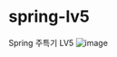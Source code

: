 # spring-lv5
Spring 주특기 LV5
![image](https://github.com/rkdgusdnr99/Spring_Lv5/assets/112935900/69a56dc9-3fe3-4c9d-a314-09dfaafe0959)
